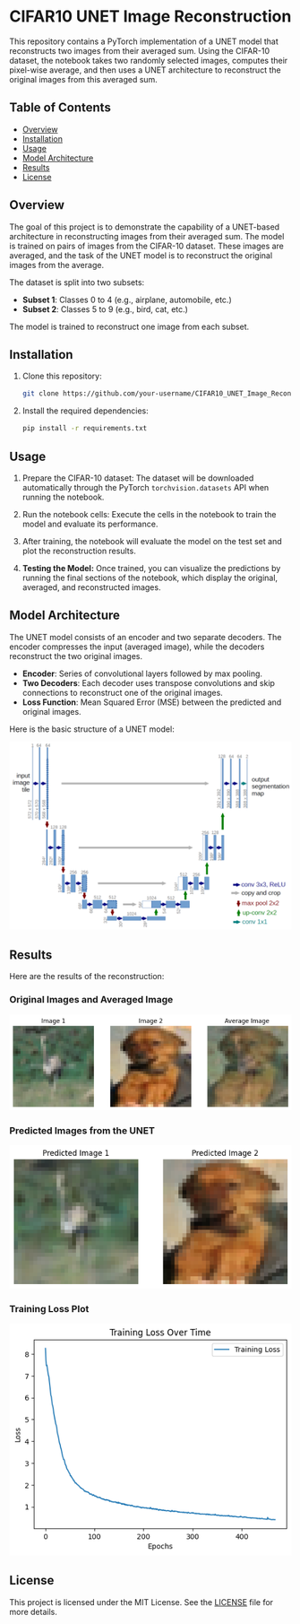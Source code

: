 # CIFAR10 UNET Image Reconstruction

This repository contains a PyTorch implementation of a UNET model that reconstructs two images from their averaged sum. Using the CIFAR-10 dataset, the notebook takes two randomly selected images, computes their pixel-wise average, and then uses a UNET architecture to reconstruct the original images from this averaged sum.

## Table of Contents
- [Overview](#overview)
- [Installation](#installation)
- [Usage](#usage)
- [Model Architecture](#model-architecture)
- [Results](#results)
- [License](#license)

## Overview

The goal of this project is to demonstrate the capability of a UNET-based architecture in reconstructing images from their averaged sum. The model is trained on pairs of images from the CIFAR-10 dataset. These images are averaged, and the task of the UNET model is to reconstruct the original images from the average.

The dataset is split into two subsets:
- **Subset 1**: Classes 0 to 4 (e.g., airplane, automobile, etc.)
- **Subset 2**: Classes 5 to 9 (e.g., bird, cat, etc.)

The model is trained to reconstruct one image from each subset.

## Installation

1. Clone this repository:
    ```bash
    git clone https://github.com/your-username/CIFAR10_UNET_Image_Reconstruction.git
    ```
2. Install the required dependencies:
    ```bash
    pip install -r requirements.txt
    ```

## Usage

1. Prepare the CIFAR-10 dataset:
   The dataset will be downloaded automatically through the PyTorch `torchvision.datasets` API when running the notebook.

2. Run the notebook cells:
   Execute the cells in the notebook to train the model and evaluate its performance.

3. After training, the notebook will evaluate the model on the test set and plot the reconstruction results.

4. **Testing the Model:**
    Once trained, you can visualize the predictions by running the final sections of the notebook, which display the original, averaged, and reconstructed images.

## Model Architecture

The UNET model consists of an encoder and two separate decoders. The encoder compresses the input (averaged image), while the decoders reconstruct the two original images.

- **Encoder**: Series of convolutional layers followed by max pooling.
- **Two Decoders**: Each decoder uses transpose convolutions and skip connections to reconstruct one of the original images.
- **Loss Function**: Mean Squared Error (MSE) between the predicted and original images.

Here is the basic structure of a UNET model:

![UNET Architecture](Images/unet.png)

## Results

Here are the results of the reconstruction:

### Original Images and Averaged Image

![Original Images and Averaged Image](Images/inputsandorg.png)

### Predicted Images from the UNET

![Predicted Images](Images/predicted.png)

### Training Loss Plot

![Training Loss Plot](Images/loss.png)

## License

This project is licensed under the MIT License. See the [LICENSE](LICENSE) file for more details.
